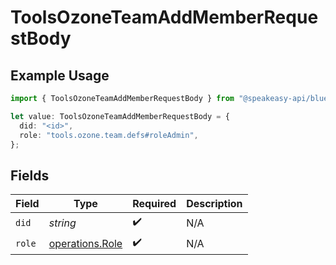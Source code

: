 # ToolsOzoneTeamAddMemberRequestBody

## Example Usage

```typescript
import { ToolsOzoneTeamAddMemberRequestBody } from "@speakeasy-api/bluesky/models/operations";

let value: ToolsOzoneTeamAddMemberRequestBody = {
  did: "<id>",
  role: "tools.ozone.team.defs#roleAdmin",
};
```

## Fields

| Field                                              | Type                                               | Required                                           | Description                                        |
| -------------------------------------------------- | -------------------------------------------------- | -------------------------------------------------- | -------------------------------------------------- |
| `did`                                              | *string*                                           | :heavy_check_mark:                                 | N/A                                                |
| `role`                                             | [operations.Role](../../models/operations/role.md) | :heavy_check_mark:                                 | N/A                                                |